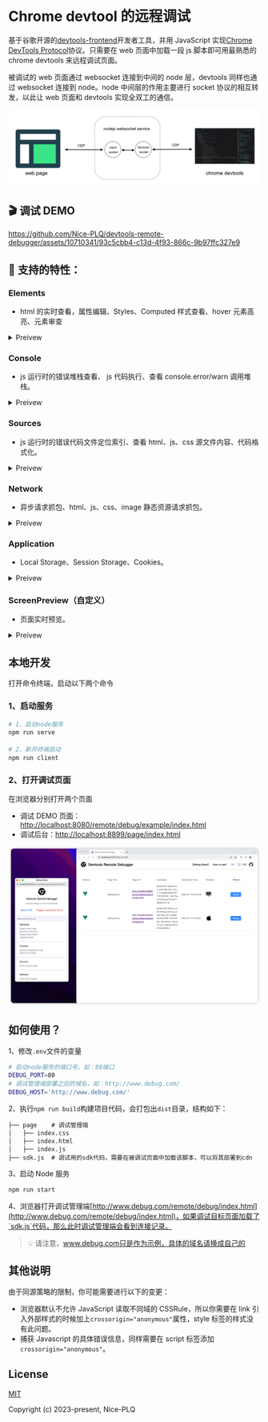 # Chrome devtool 的远程调试

基于谷歌开源的[devtools-frontend](https://github.com/ChromeDevTools/devtools-frontend)开发者工具，并用 JavaScript 实现[Chrome DevTools Protocol](https://chromedevtools.github.io/devtools-protocol/)协议。只需要在 web 页面中加载一段 js 脚本即可用最熟悉的 chrome devtools 来远程调试页面。

被调试的 web 页面通过 websocket 连接到中间的 node 层，devtools 同样也通过 websocket 连接到 node。node 中间层的作用主要进行 socket 协议的相互转发，以此让 web 页面和 devtools 实现全双工的通信。

![](./images/cdp.png)

## 🎬 调试 DEMO

https://github.com/Nice-PLQ/devtools-remote-debugger/assets/10710341/93c5cbb4-c13d-4f93-866c-9b97ffc327e9

## 🎉 支持的特性：

### Elements

- html 的实时查看，属性编辑、Styles、Computed 样式查看、hover 元素高亮、元素审查

<details>
  <summary>
    Preivew
  </summary>

![](./images/element.gif)

![](./images/screencast.gif)

</details>

### Console

- js 运行时的错误堆栈查看、 js 代码执行、查看 console.error/warn 调用堆栈。

<details>
  <summary>
    Preivew
  </summary>

![](./images/console.gif)

</details>

### Sources

- js 运行时的错误代码文件定位索引、查看 html、js、css 源文件内容、代码格式化。

<details>
  <summary>
    Preivew
  </summary>

![](./images/source.gif)

</details>
  
### Network
  - 异步请求抓包、html、js、css、image 静态资源请求抓包。

<details>
  <summary>
    Preivew
  </summary>

![](./images/network.gif)

</details>

### Application

- Local Storage、Session Storage、Cookies。

<details>
  <summary>
    Preivew
  </summary>

![](./images/application.gif)

</details>

### ScreenPreview（自定义）

- 页面实时预览。

<details>
  <summary>
    Preivew
  </summary>

![](./images/screen_preview.gif)

</details>

## 本地开发

打开命令终端，启动以下两个命令

### 1、启动服务

```sh
# 1、启动node服务
npm run serve

# 2、新开终端启动
npm run client
```

### 2、打开调试页面

在浏览器分别打开两个页面

- 调试 DEMO 页面：[http://localhost:8080/remote/debug/example/index.html](http://localhost:8080/remote/debug/example/index.html)
- 调试后台：[http://localhost:8899/page/index.html](http://localhost:8899/page/index.html)

![](./images/backend.png)

## 如何使用？

1、修改`.env`文件的变量

```sh
# 启动node服务的端口号，如：80端口
DEBUG_PORT=80
# 调试管理端部署之后的域名，如：http://www.debug.com/
DEBUG_HOST='http://www.debug.com/'
```

2、执行`npm run build`构建项目代码，会打包出`dist`目录，结构如下：

```
├── page    # 调试管理端
│   ├── index.css
│   ├── index.html
│   ├── index.js
├── sdk.js  # 调试用的sdk代码，需要在被调试页面中加载该脚本，可以将其部署到cdn
```

3、启动 Node 服务

```sh
npm run start
```

4、浏览器打开调试管理端[http://www.debug.com/remote/debug/index.html](http://www.debug.com/remote/debug/index.html)，如果调试目标页面加载了`sdk.js`代码，那么此时调试管理端会看到连接记录。

> 💡 请注意，www.debug.com只是作为示例，具体的域名请换成自己的

## 其他说明

由于同源策略的限制，你可能需要进行以下的变更：

- 浏览器默认不允许 JavaScript 读取不同域的 CSSRule，所以你需要在 link 引入外部样式的时候加上`crossorigin="anonymous"`属性，style 标签的样式没有此问题。
- 捕获 Javascript 的具体错误信息，同样需要在 script 标签添加`crossorigin="anonymous"`。

## License

[MIT](./LICENSE)

Copyright (c) 2023-present, Nice-PLQ
